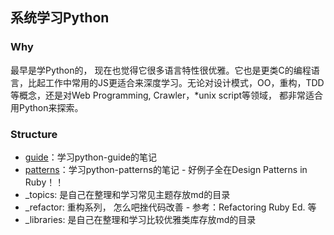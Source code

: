 ## 系统学习Python

### Why
最早是学Python的， 现在也觉得它很多语言特性很优雅。它也是更类C的编程语言，比起工作中常用的JS更适合来深度学习。无论对设计模式，OO，重构，TDD等概念，还是对Web Programming, Crawler，*unix script等领域， 都非常适合用Python来探索。

### Structure

- [guide](https://github.com/kennethreitz/python-guide)：学习python-guide的笔记
- [patterns](https://github.com/faif/python-patterns)：学习python-patterns的笔记 - 好例子全在Design Patterns in Ruby！！
- _topics: 是自己在整理和学习常见主题存放md的目录
- _refactor: 重构系列， 怎么吧挫代码改善 - 参考：Refactoring Ruby Ed. 等
- _libraries: 是自己在整理和学习比较优雅类库存放md的目录